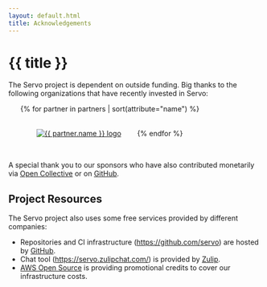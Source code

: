 ```yaml
---
layout: default.html
title: Acknowledgements
---
```


<div class="inner-container subpage-content">
<h1>{{ title }}</h1>

<p>The Servo project is dependent on outside funding. Big thanks to the following organizations that have recently invested in Servo:</p>

<ul id="partners">
{% for partner in partners | sort(attribute="name") %}
  <li>
    <a href="{{ partner.url }}">
      <img src="{{ partner.img | url}}" alt="{{ partner.name }} logo" class="partner-img" />
    </a>
  </li>
{% endfor %}
</ul>

<p>A special thank you to our sponsors who have also contributed monetarily via <a href="https://opencollective.com/servo">Open Collective</a> or on <a href="https://github.com/sponsors/servo">GitHub</a>.
</p>

<h2>Project Resources</h2>
<p>The Servo project also uses some free services provided by different companies:</p>

* Repositories and CI infrastructure (<https://github.com/servo>) are hosted by [GitHub](https://github.com/).
* Chat tool (<https://servo.zulipchat.com/>) is provided by [Zulip](https://zulip.com/).
* [AWS Open Source](https://aws.amazon.com/opensource/) is providing promotional credits to cover our infrastructure costs.

</div>

<style>

ul#partners {
  list-style: none;
  display: flex;
  flex-wrap: wrap;
  align-items: center;
}

.partner-img {
  max-width: 15rem;
  margin: 2rem;
}

</style>
